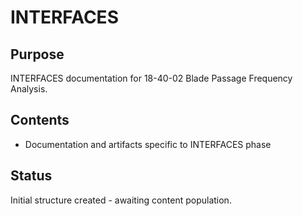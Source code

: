 # INTERFACES

## Purpose
INTERFACES documentation for 18-40-02 Blade Passage Frequency Analysis.

## Contents
- Documentation and artifacts specific to INTERFACES phase

## Status
Initial structure created - awaiting content population.
